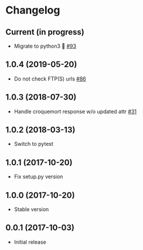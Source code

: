 # Changelog

## Current (in progress)

- Migrate to python3 🐍 [#93](https://github.com/opendatateam/udata-croquemort/pull/93)

## 1.0.4 (2019-05-20)

- Do not check FTP(S) urls [#86](https://github.com/opendatateam/udata-croquemort/pull/86)

## 1.0.3 (2018-07-30)

- Handle croquemort response w/o updated attr [#31](https://github.com/opendatateam/udata-croquemort/pull/31)

## 1.0.2 (2018-03-13)

- Switch to pytest

## 1.0.1 (2017-10-20)

- Fix setup.py version

## 1.0.0 (2017-10-20)

- Stable version

## 0.0.1 (2017-10-03)

- Initial release
